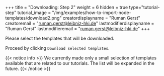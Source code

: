 +++
title = "Downloading: Step 2"
weight = 6
hidden = true
type="tutorial-step"
tutorial_image = "/img/examples/how-to-import-node-templates/download2.png"
creatordisplayname = "Ruman Gerst"
creatoremail = "ruman.gerst@leibniz-hki.de"
lastmodifierdisplayname = "Ruman Gerst"
lastmodifieremail = "ruman.gerst@leibniz-hki.de"
+++

Please select the templates that will be downloaded.

Proceed by clicking `Download selected templates`.

{{< notice info >}}
We currently made only a small selection of templates available that are related to our tutorials. The list will be expanded in the future.
{{< /notice >}}
